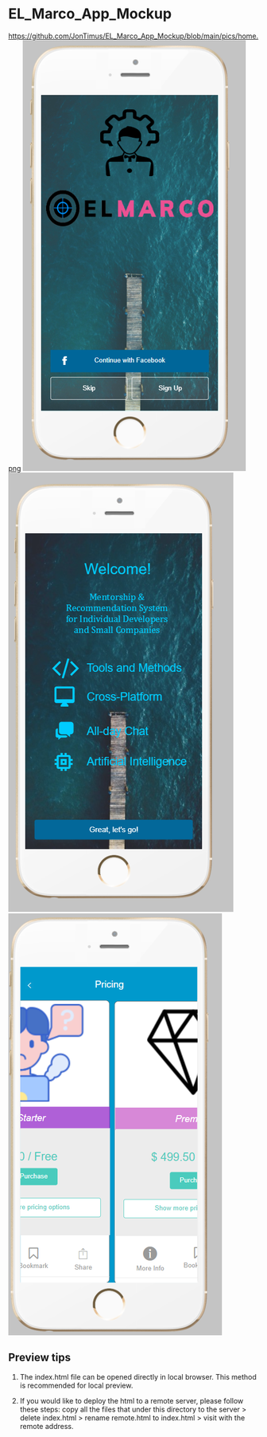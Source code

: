 # EL_Marco_App_Mockup

https://github.com/JonTimus/EL_Marco_App_Mockup/blob/main/pics/home.png
![alt text](https://github.com/JonTimus/EL_Marco_App_Mockup/blob/main/pics/home.png?raw=false)
![alt text](https://github.com/JonTimus/EL_Marco_App_Mockup/blob/main/pics/welcome.png?raw=false)
![alt text](https://github.com/JonTimus/EL_Marco_App_Mockup/blob/main/pics/select.png?raw=false)

## Preview tips

1. The index.html file can be opened directly in local browser. This method is recommended for local preview.

2. If you would like to deploy the html to a remote server, please follow these steps: copy all the files that under this directory to the server > delete index.html > rename remote.html to index.html > visit with the remote address.
